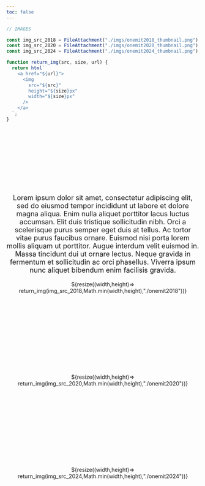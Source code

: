```yaml
---
toc: false
---
```


<style>

.hero {
  display: flex;
  flex-direction: column;
  align-items: center;
  font-family: var(--sans-serif);
  font-size: 18px;
  text-align: center;
}

.hero h1 {
  margin: 2rem 0;
  max-width: none;
  font-size: 14vw;
  font-weight: 900;
  line-height: 1;
  background: linear-gradient(30deg, var(--theme-foreground-focus), currentColor);
  -webkit-background-clip: text;
  -webkit-text-fill-color: transparent;
  background-clip: text;
}

.hero h2 {
  margin: 0;
  max-width: 34em;
  font-size: 3vw;
  font-style: initial;
  font-weight: 500;
  line-height: 1.5;
  color: var(--theme-foreground-muted);
}

@media (min-width: 640px) {
  .hero h1 {
    font-size: 90px;
  }
}

.img-container {
  text-align: center;
}

.img-container img {
  position: absolute;
  left:50%;
  transform: translateX(-50%);
}
  
</style>


```js
// IMAGES

const img_src_2018 = FileAttachment("./imgs/onemit2018_thumbnail.png").href;
const img_src_2020 = FileAttachment("./imgs/onemit2020_thumbnail.png").href;
const img_src_2024 = FileAttachment("./imgs/onemit2024_thumbnail.png").href;

function return_img(src, size, url) {
  return html`
    <a href="${url}">
      <img
        src="${src}"
        height="${size}px"
        width="${size}px"
      />
    </a>
  `;
}
```

<div class="hero">
  <h1>One.MIT</h1>

Lorem ipsum dolor sit amet, consectetur adipiscing elit, sed do eiusmod tempor incididunt ut labore et dolore magna aliqua.
Enim nulla aliquet porttitor lacus luctus accumsan.
Elit duis tristique sollicitudin nibh.
Orci a scelerisque purus semper eget duis at tellus.
Ac tortor vitae purus faucibus ornare.
Euismod nisi porta lorem mollis aliquam ut porttitor.
Augue interdum velit euismod in.
Massa tincidunt dui ut ornare lectus.
Neque gravida in fermentum et sollicitudin ac orci phasellus.
Viverra ipsum nunc aliquet bibendum enim facilisis gravida. 

</div>

<div class="grid grid-cols-3" style="grid-auto-rows: auto;">
  <div class="img-container" style="min-height:242px;">
    ${resize((width,height)=> return_img(img_src_2018,Math.min(width,height),"./onemit2018"))}
  </div>
  <div class="img-container" style="min-height:242px;">
    ${resize((width,height)=> return_img(img_src_2020,Math.min(width,height),"./onemit2020"))}
  </div>
  <div class="img-container" style="min-height:242px;">
    ${resize((width,height)=> return_img(img_src_2024,Math.min(width,height),"./onemit2024"))}
  </div>
</div>



